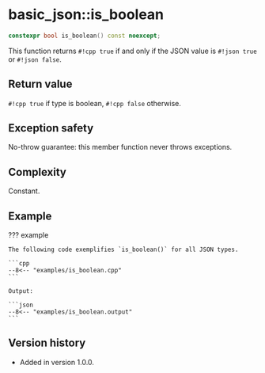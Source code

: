 # basic_json::is_boolean

```cpp
constexpr bool is_boolean() const noexcept;
```

This function returns `#!cpp true` if and only if the JSON value is `#!json true` or `#!json false`.
    
## Return value

`#!cpp true` if type is boolean, `#!cpp false` otherwise.

## Exception safety

No-throw guarantee: this member function never throws exceptions.

## Complexity

Constant.

## Example

??? example

    The following code exemplifies `is_boolean()` for all JSON types.
    
    ```cpp
    --8<-- "examples/is_boolean.cpp"
    ```
    
    Output:
    
    ```json
    --8<-- "examples/is_boolean.output"
    ```

## Version history

- Added in version 1.0.0.
